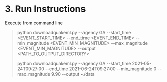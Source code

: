 # 3. Run Instructions

Execute from command line
>
> python downloadquakeml.py --agency GA --start_time <EVENT_START_TIME> --end_time <EVENT_END_TIME>  --min_magnitude <EVENT_MIN_MAGNITUDE> --max_magnitude <EVENT_MIN_MAGNITUDE> --output <PATH_TO_OUTPUT_DIRECTORY>
>
> python downloadquakeml.py --agency GA --start_time 2021-05-24T09:27:00 --end_time 2021-06-24T09:27:00 --min_magnitude 0 --max_magnitude 9.90 --output ~/data 


